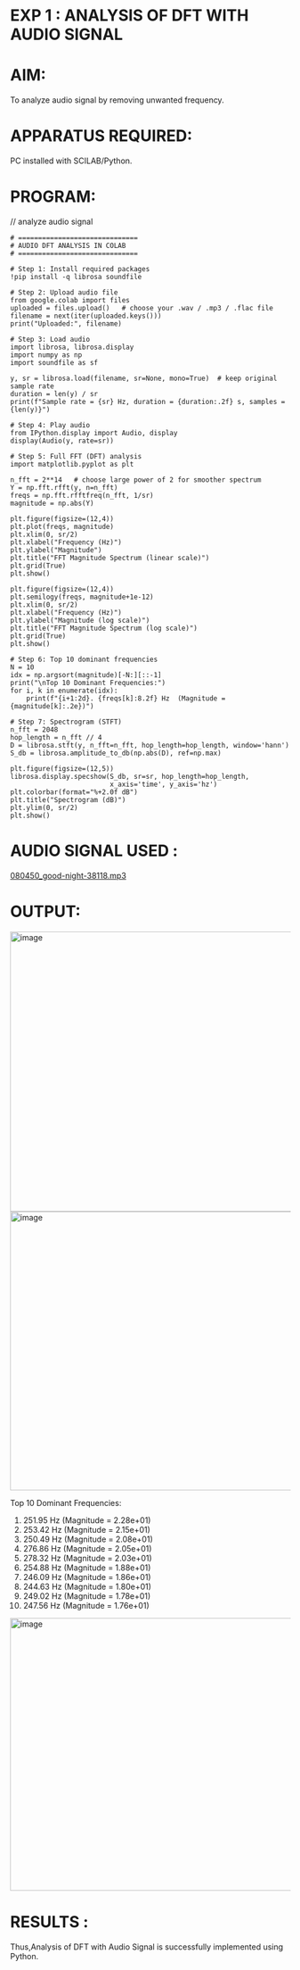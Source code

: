 # EXP 1 :  ANALYSIS OF DFT WITH AUDIO SIGNAL

# AIM: 

  To analyze audio signal by removing unwanted frequency. 

# APPARATUS REQUIRED: 
   
   PC installed with SCILAB/Python. 

# PROGRAM: 
// analyze audio signal
```
# ==============================
# AUDIO DFT ANALYSIS IN COLAB
# ==============================

# Step 1: Install required packages
!pip install -q librosa soundfile

# Step 2: Upload audio file
from google.colab import files
uploaded = files.upload()   # choose your .wav / .mp3 / .flac file
filename = next(iter(uploaded.keys()))
print("Uploaded:", filename)

# Step 3: Load audio
import librosa, librosa.display
import numpy as np
import soundfile as sf

y, sr = librosa.load(filename, sr=None, mono=True)  # keep original sample rate
duration = len(y) / sr
print(f"Sample rate = {sr} Hz, duration = {duration:.2f} s, samples = {len(y)}")

# Step 4: Play audio
from IPython.display import Audio, display
display(Audio(y, rate=sr))

# Step 5: Full FFT (DFT) analysis
import matplotlib.pyplot as plt

n_fft = 2**14   # choose large power of 2 for smoother spectrum
Y = np.fft.rfft(y, n=n_fft)
freqs = np.fft.rfftfreq(n_fft, 1/sr)
magnitude = np.abs(Y)

plt.figure(figsize=(12,4))
plt.plot(freqs, magnitude)
plt.xlim(0, sr/2)
plt.xlabel("Frequency (Hz)")
plt.ylabel("Magnitude")
plt.title("FFT Magnitude Spectrum (linear scale)")
plt.grid(True)
plt.show()

plt.figure(figsize=(12,4))
plt.semilogy(freqs, magnitude+1e-12)
plt.xlim(0, sr/2)
plt.xlabel("Frequency (Hz)")
plt.ylabel("Magnitude (log scale)")
plt.title("FFT Magnitude Spectrum (log scale)")
plt.grid(True)
plt.show()

# Step 6: Top 10 dominant frequencies
N = 10
idx = np.argsort(magnitude)[-N:][::-1]
print("\nTop 10 Dominant Frequencies:")
for i, k in enumerate(idx):
    print(f"{i+1:2d}. {freqs[k]:8.2f} Hz  (Magnitude = {magnitude[k]:.2e})")

# Step 7: Spectrogram (STFT)
n_fft = 2048
hop_length = n_fft // 4
D = librosa.stft(y, n_fft=n_fft, hop_length=hop_length, window='hann')
S_db = librosa.amplitude_to_db(np.abs(D), ref=np.max)

plt.figure(figsize=(12,5))
librosa.display.specshow(S_db, sr=sr, hop_length=hop_length,
                         x_axis='time', y_axis='hz')
plt.colorbar(format="%+2.0f dB")
plt.title("Spectrogram (dB)")
plt.ylim(0, sr/2)
plt.show()
```
# AUDIO SIGNAL USED :

[080450_good-night-38118.mp3](https://github.com/user-attachments/files/22921627/080450_good-night-38118.mp3)

# OUTPUT: 
<img width="1300" height="502" alt="image" src="https://github.com/user-attachments/assets/4ea73e27-353b-4921-958c-4d33b13ce852" />

<img width="1364" height="500" alt="image" src="https://github.com/user-attachments/assets/02e4a723-d73d-48b7-810e-3bea4a2993b5" />

Top 10 Dominant Frequencies:
 1.   251.95 Hz  (Magnitude = 2.28e+01)
 2.   253.42 Hz  (Magnitude = 2.15e+01)
 3.   250.49 Hz  (Magnitude = 2.08e+01)
 4.   276.86 Hz  (Magnitude = 2.05e+01)
 5.   278.32 Hz  (Magnitude = 2.03e+01)
 6.   254.88 Hz  (Magnitude = 1.88e+01)
 7.   246.09 Hz  (Magnitude = 1.86e+01)
 8.   244.63 Hz  (Magnitude = 1.80e+01)
 9.   249.02 Hz  (Magnitude = 1.78e+01)
10.   247.56 Hz  (Magnitude = 1.76e+01)

<img width="1162" height="489" alt="image" src="https://github.com/user-attachments/assets/1f87f136-8036-4889-915a-a7e5cc7ffa19" />

# RESULTS :
Thus,Analysis of DFT with Audio Signal is successfully implemented using Python.

